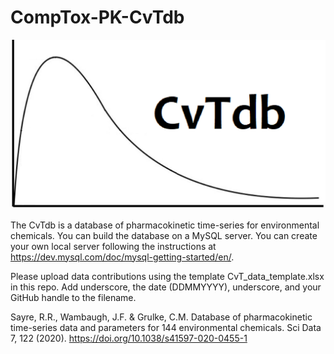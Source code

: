 # CompTox-PK-CvTdb

![CvTdb logo](CvTdb_logo.png)

The CvTdb is a database of pharmacokinetic time-series for environmental chemicals. You can build the database on a MySQL server. You can create your own local server following the instructions at https://dev.mysql.com/doc/mysql-getting-started/en/.

Please upload data contributions using the template CvT_data_template.xlsx in this repo. Add underscore, the date (DDMMYYYY), underscore, and your GitHub handle to the filename.

Sayre, R.R., Wambaugh, J.F. & Grulke, C.M. Database of pharmacokinetic time-series data and parameters for 144 environmental chemicals. Sci Data 7, 122 (2020). https://doi.org/10.1038/s41597-020-0455-1
